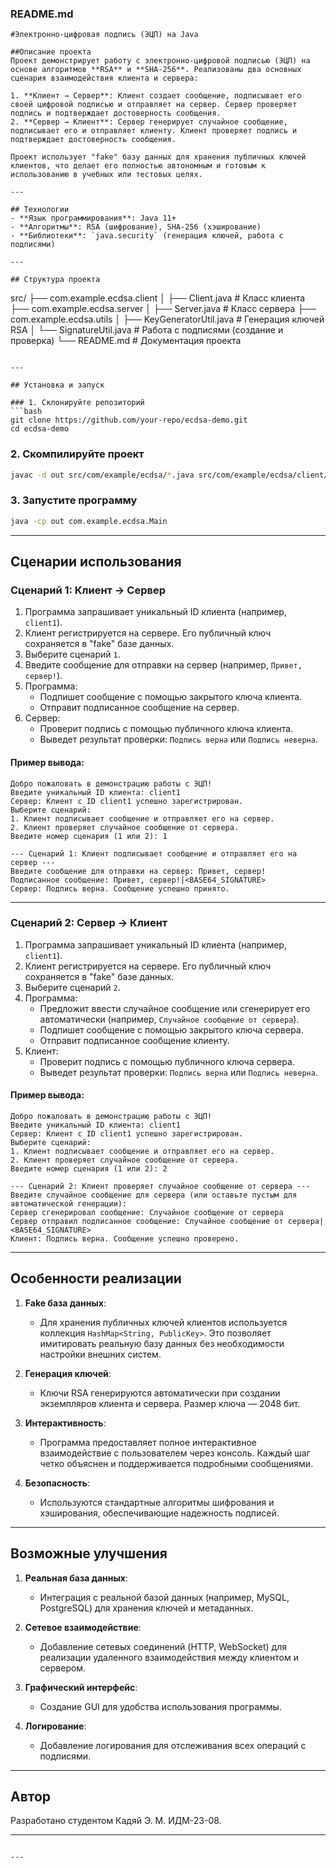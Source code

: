 ### **README.md**

```
#Электронно-цифровая подпись (ЭЦП) на Java

##Описание проекта
Проект демонстрирует работу с электронно-цифровой подписью (ЭЦП) на основе алгоритмов **RSA** и **SHA-256**. Реализованы два основных сценария взаимодействия клиента и сервера:

1. **Клиент → Сервер**: Клиент создает сообщение, подписывает его своей цифровой подписью и отправляет на сервер. Сервер проверяет подпись и подтверждает достоверность сообщения.
2. **Сервер → Клиент**: Сервер генерирует случайное сообщение, подписывает его и отправляет клиенту. Клиент проверяет подпись и подтверждает достоверность сообщения.

Проект использует "fake" базу данных для хранения публичных ключей клиентов, что делает его полностью автономным и готовым к использованию в учебных или тестовых целях.

---

## Технологии
- **Язык программирования**: Java 11+
- **Алгоритмы**: RSA (шифрование), SHA-256 (хэширование)
- **Библиотеки**: `java.security` (генерация ключей, работа с подписями)

---

## Структура проекта
```
src/
├── com.example.ecdsa.client
│   ├── Client.java               # Класс клиента
├── com.example.ecdsa.server
│   ├── Server.java               # Класс сервера
├── com.example.ecdsa.utils
│   ├── KeyGeneratorUtil.java     # Генерация ключей RSA
│   └── SignatureUtil.java        # Работа с подписями (создание и проверка)
└── README.md                     # Документация проекта
```

---

## Установка и запуск

### 1. Склонируйте репозиторий
```bash
git clone https://github.com/your-repo/ecdsa-demo.git
cd ecdsa-demo
```

### 2. Скомпилируйте проект
```bash
javac -d out src/com/example/ecdsa/*.java src/com/example/ecdsa/client/*.java src/com/example/ecdsa/server/*.java src/com/example/ecdsa/utils/*.java
```

### 3. Запустите программу
```bash
java -cp out com.example.ecdsa.Main
```

---

## Сценарии использования

### **Сценарий 1: Клиент → Сервер**
1. Программа запрашивает уникальный ID клиента (например, `client1`).
2. Клиент регистрируется на сервере. Его публичный ключ сохраняется в "fake" базе данных.
3. Выберите сценарий `1`.
4. Введите сообщение для отправки на сервер (например, `Привет, сервер!`).
5. Программа:
   - Подпишет сообщение с помощью закрытого ключа клиента.
   - Отправит подписанное сообщение на сервер.
6. Сервер:
   - Проверит подпись с помощью публичного ключа клиента.
   - Выведет результат проверки: `Подпись верна` или `Подпись неверна`.

#### Пример вывода:
```
Добро пожаловать в демонстрацию работы с ЭЦП!
Введите уникальный ID клиента: client1
Сервер: Клиент с ID client1 успешно зарегистрирован.
Выберите сценарий:
1. Клиент подписывает сообщение и отправляет его на сервер.
2. Клиент проверяет случайное сообщение от сервера.
Введите номер сценария (1 или 2): 1

--- Сценарий 1: Клиент подписывает сообщение и отправляет его на сервер ---
Введите сообщение для отправки на сервер: Привет, сервер!
Подписанное сообщение: Привет, сервер!|<BASE64_SIGNATURE>
Сервер: Подпись верна. Сообщение успешно принято.
```

---

### **Сценарий 2: Сервер → Клиент**
1. Программа запрашивает уникальный ID клиента (например, `client1`).
2. Клиент регистрируется на сервере. Его публичный ключ сохраняется в "fake" базе данных.
3. Выберите сценарий `2`.
4. Программа:
   - Предложит ввести случайное сообщение или сгенерирует его автоматически (например, `Случайное сообщение от сервера`).
   - Подпишет сообщение с помощью закрытого ключа сервера.
   - Отправит подписанное сообщение клиенту.
5. Клиент:
   - Проверит подпись с помощью публичного ключа сервера.
   - Выведет результат проверки: `Подпись верна` или `Подпись неверна`.

#### Пример вывода:
```
Добро пожаловать в демонстрацию работы с ЭЦП!
Введите уникальный ID клиента: client1
Сервер: Клиент с ID client1 успешно зарегистрирован.
Выберите сценарий:
1. Клиент подписывает сообщение и отправляет его на сервер.
2. Клиент проверяет случайное сообщение от сервера.
Введите номер сценария (1 или 2): 2

--- Сценарий 2: Клиент проверяет случайное сообщение от сервера ---
Введите случайное сообщение для сервера (или оставьте пустым для автоматической генерации): 
Сервер сгенерировал сообщение: Случайное сообщение от сервера
Сервер отправил подписанное сообщение: Случайное сообщение от сервера|<BASE64_SIGNATURE>
Клиент: Подпись верна. Сообщение успешно проверено.
```

---

## Особенности реализации

1. **Fake база данных**:
   - Для хранения публичных ключей клиентов используется коллекция `HashMap<String, PublicKey>`. Это позволяет имитировать реальную базу данных без необходимости настройки внешних систем.

2. **Генерация ключей**:
   - Ключи RSA генерируются автоматически при создании экземпляров клиента и сервера. Размер ключа — 2048 бит.

3. **Интерактивность**:
   - Программа предоставляет полное интерактивное взаимодействие с пользователем через консоль. Каждый шаг четко объяснен и поддерживается подробными сообщениями.

4. **Безопасность**:
   - Используются стандартные алгоритмы шифрования и хэширования, обеспечивающие надежность подписей.

---

## Возможные улучшения

1. **Реальная база данных**:
   - Интеграция с реальной базой данных (например, MySQL, PostgreSQL) для хранения ключей и метаданных.

2. **Сетевое взаимодействие**:
   - Добавление сетевых соединений (HTTP, WebSocket) для реализации удаленного взаимодействия между клиентом и сервером.

3. **Графический интерфейс**:
   - Создание GUI для удобства использования программы.

4. **Логирование**:
   - Добавление логирования для отслеживания всех операций с подписями.

---

## Автор
Разработано студентом Кадяй Э. М. ИДМ-23-08.

---
```

---

